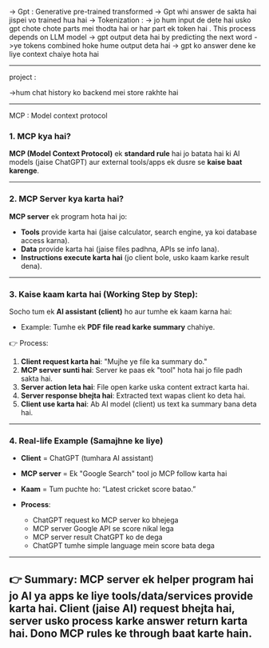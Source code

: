 -> Gpt : Generative pre-trained transformed
-> Gpt whi answer de sakta hai jispei vo trained hua hai
-> Tokenization :
       -> jo hum input de dete hai usko gpt chote chote parts mei thodta hai or har part ek token hai . This process depends on LLM model
       -> gpt output deta hai by predicting the next word
       ->ye tokens combined hoke hume output deta hai
-> gpt ko answer dene ke liye context chaiye hota hai 

-------------------------------------------------------------------------------------------------------------------------------------------

project :
 
 ->hum chat history ko backend mei store rakhte hai

---------------------------------------------------------------------------------------------------------------------------------------------

MCP : Model context protocol

### 1. MCP kya hai?

**MCP (Model Context Protocol)** ek **standard rule** hai jo batata hai ki AI models (jaise ChatGPT) aur external tools/apps ek dusre se **kaise baat karenge**.

---

### 2. MCP Server kya karta hai?

**MCP server** ek program hota hai jo:

* **Tools** provide karta hai (jaise calculator, search engine, ya koi database access karna).
* **Data** provide karta hai (jaise files padhna, APIs se info lana).
* **Instructions execute karta hai** (jo client bole, usko kaam karke result dena).

---

### 3. Kaise kaam karta hai (Working Step by Step):

Socho tum ek **AI assistant (client)** ho aur tumhe ek kaam karna hai:

* Example: Tumhe ek **PDF file read karke summary** chahiye.

👉 Process:

1. **Client request karta hai**: "Mujhe ye file ka summary do."
2. **MCP server sunti hai**: Server ke paas ek "tool" hota hai jo file padh sakta hai.
3. **Server action leta hai**: File open karke uska content extract karta hai.
4. **Server response bhejta hai**: Extracted text wapas client ko deta hai.
5. **Client use karta hai**: Ab AI model (client) us text ka summary bana deta hai.

---

### 4. Real-life Example (Samajhne ke liye)

* **Client** = ChatGPT (tumhara AI assistant)
* **MCP server** = Ek "Google Search" tool jo MCP follow karta hai
* **Kaam** = Tum puchte ho: “Latest cricket score batao.”
* **Process**:

  * ChatGPT request ko MCP server ko bhejega
  * MCP server Google API se score nikal lega
  * MCP server result ChatGPT ko de dega
  * ChatGPT tumhe simple language mein score bata dega

---

👉 **Summary**:
**MCP server ek helper program hai jo AI ya apps ke liye tools/data/services provide karta hai. Client (jaise AI) request bhejta hai, server usko process karke answer return karta hai. Dono MCP rules ke through baat karte hain.**
-----------------------------------------------------------------------------------------------------------------------------------------------



